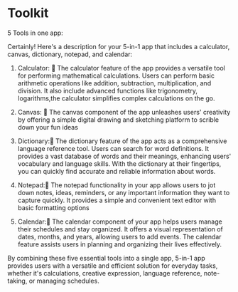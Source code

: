 # Toolkit

5 Tools in one app:

Certainly! Here's a description for your 5-in-1 app that includes a calculator, canvas, dictionary, notepad, and calendar:


1. Calculator: 🔢
   The calculator feature of the app provides a versatile tool for performing mathematical calculations. Users can perform basic arithmetic operations like addition, subtraction, multiplication, and division. It also include advanced functions like trigonometry, logarithms,the calculator simplifies complex calculations on the go.


2. Canvas: 🎨
   The canvas component of the app unleashes users' creativity by offering a simple digital drawing and sketching platform to scrible down your fun ideas


3. Dictionary:🧾
   The dictionary feature of the app acts as a comprehensive language reference tool. Users can search for word definitions. It provides a vast database of words and their meanings, enhancing users' vocabulary and language skills. With the dictionary at their fingertips, you can quickly find accurate and reliable information about words.


4. Notepad:📝
   The notepad functionality in your app allows users to jot down notes, ideas, reminders, or any important information they want to capture quickly. It provides a simple and convenient text editor with basic formatting options


5. Calendar:📆
   The calendar component of your app helps users manage their schedules and stay organized. It offers a visual representation of dates, months, and years, allowing users to add events. The calendar feature assists users in planning and organizing their lives effectively.


By combining these five essential tools into a single app, 5-in-1 app provides users with a versatile and efficient solution for everyday tasks, whether it's calculations, creative expression, language reference, note-taking, or managing schedules.
